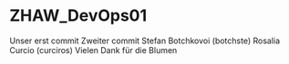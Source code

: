 # ZHAW_DevOps01
Unser erst commit
Zweiter commit
Stefan Botchkovoi (botchste)
Rosalia Curcio (curciros)
Vielen Dank für die Blumen    